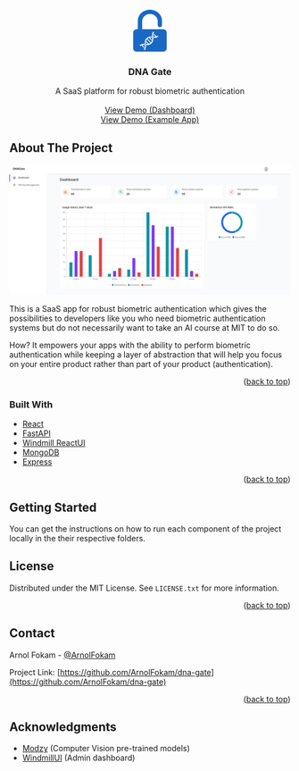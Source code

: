 <div id="top"></div>

<!-- PROJECT LOGO -->
<br />
<div align="center">
  <a href="https://github.com/ArnolFokam/dna-gate">
    <img src="images/app-icon.png" alt="Logo" width="60" height="75">
  </a>

<h3 align="center">DNA Gate</h3>

  <p align="center">
    A SaaS platform for robust biometric authentication
    <br />
    <br />
    <a href="https://dna-gate-dashboard.vercel.app">View Demo (Dashboard)</a>
    <br />
    <a href="https://dna-gate-example-app.herokuapp.com/">View Demo (Example App)</a>
    <br />
  </p>
</div>

## About The Project

<p align="center">
  <img src="https://github.com/ArnolFokam/dna-gate/blob/main/images/dashboard.png?raw=true" />
</p>

This is a SaaS app for robust biometric authentication which gives the possibilities to developers like you who need biometric authentication 
systems but do not necessarily want to take an AI course at MIT to do so. 

How? It empowers your apps with the ability to perform biometric
authentication while  keeping a layer of abstraction that will help you focus on your entire product rather than part of your product (authentication). 

<p align="right">(<a href="#top">back to top</a>)</p>

### Built With

* [React](https://reactjs.org/)
* [FastAPI](https://fastapi.tiangolo.com/)
* [Windmill ReactUI](https://windmillui.com/react-ui/)
* [MongoDB](mongodb.com)
* [Express](https://expressjs.com/)

<p align="right">(<a href="#top">back to top</a>)</p>


## Getting Started

You can get the instructions on how to run each component of the project locally in the their respective folders.


## License

Distributed under the MIT License. See `LICENSE.txt` for more information.

<p align="right">(<a href="#top">back to top</a>)</p>


## Contact

Arnol Fokam - [@ArnolFokam](https://twitter.com/arnolfokam)

Project Link: [https://github.com/ArnolFokam/dna-gate](https://github.com/ArnolFokam/dna-gate)

<p align="right">(<a href="#top">back to top</a>)</p>

## Acknowledgments

* [Modzy](https://www.modzy.com/) (Computer Vision pre-trained models)
* [WindmillUI](https://windmillui.com/dashboard-react) (Admin dashboard)
